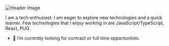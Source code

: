 ![Header Image](https://i.ibb.co/MNgMrSP/header-1.png)

I am a tech enthusiast. I am eager to explore new technologies and a quick learner. Few technologies that I enjoy working in are JavaScript/TypeScript, React, PUG.

- 🔭 I’m currently looking for contract or full time opportunities.
